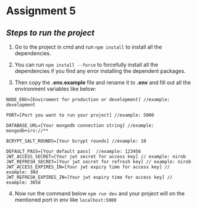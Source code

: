 # Assignment 5

## _Steps to run the project_

1. Go to the project in cmd and run `npm install` to install all the dependencies.

2. You can run `npm install --force` to forcefully install all the dependencies if you find any error installing the dependent packages.

3. Then copy the **.env.example** file and rename it to **.env** and fill out all the environment variables like below:

```
NODE_ENV=[Enviroment for production or development] //example: development

PORT=[Port you want to run your project] //example: 5000

DATABASE_URL=[Your mongodb connection string] //example: mongodb+srv://**

BCRYPT_SALT_ROUNDS=[Your bcrypt rounds] //example: 10

DEFAULT_PASS=[Your default pass]  //example: 123456
JWT_ACCESS_SECRET=[Your jwt secret for access key] // example: nirob
JWT_REFRESH_SECRET=[Your jwt secret for refresh key] // example: nirob
JWT_ACCESS_EXPIRES_IN=[Your jwt expiry time for access key] // example: 30d
JWT_REFRESH_EXPIRES_IN=[Your jwt expiry time for access key] // example: 365d
```

4. Now run the command below
   `npm run dev`
   and your project will on the mentioned port in env like
   `localhost:5000`
